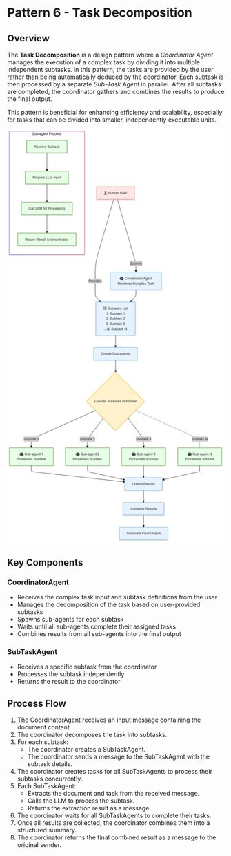 # Pattern 6 - Task Decomposition

## Overview

The **Task Decomposition** is a design pattern where a *Coordinator Agent* manages the execution of a complex task by dividing it into multiple independent subtasks. In this pattern, the tasks are provided by the user rather than being automatically deduced by the coordinator. Each subtask is then processed by a separate *Sub-Task Agent* in parallel. After all subtasks are completed, the coordinator gathers and combines the results to produce the final output.

This pattern is beneficial for enhancing efficiency and scalability, especially for tasks that can be divided into smaller, independently executable units.

<p align="center">
    <img src="../../../img/framework/task_decomposition.png" alt="Task Decomposition" width="775"/>
</p>

## Key Components

### CoordinatorAgent

- Receives the complex task input and subtask definitions from the user
- Manages the decomposition of the task based on user-provided subtasks
- Spawns sub-agents for each subtask
- Waits until all sub-agents complete their assigned tasks
- Combines results from all sub-agents into the final output

### SubTaskAgent

- Receives a specific subtask from the coordinator
- Processes the subtask independently
- Returns the result to the coordinator

## Process Flow

1. The CoordinatorAgent receives an input message containing the document content.
2. The coordinator decomposes the task into subtasks.
3. For each subtask:
   - The coordinator creates a SubTaskAgent.
   - The coordinator sends a message to the SubTaskAgent with the subtask details.
4. The coordinator creates tasks for all SubTaskAgents to process their subtasks concurrently.
5. Each SubTaskAgent:
   - Extracts the document and task from the received message.
   - Calls the LLM to process the subtask.
   - Returns the extraction result as a message.
6. The coordinator waits for all SubTaskAgents to complete their tasks.
7. Once all results are collected, the coordinator combines them into a structured summary.
8. The coordinator returns the final combined result as a message to the original sender.